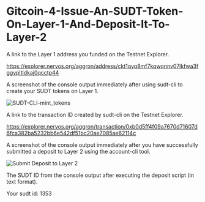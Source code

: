# Gitcoin-4-Issue-An-SUDT-Token-On-Layer-1-And-Deposit-It-To-Layer-2

A link to the Layer 1 address you funded on the Testnet Explorer.

https://explorer.nervos.org/aggron/address/ckt1qyq8mf7kqwqnnv07lkfwa3fggypltldkaj0qcctp44

A screenshot of the console output immediately after using sudt-cli to create your SUDT tokens on Layer 1.

![SUDT-CLI-mint_tokens](https://user-images.githubusercontent.com/6120288/128814186-65ac2678-f650-4261-a0aa-e5efdf3338d3.png)

A link to the transaction ID created by sudt-cli on the Testnet Explorer.

https://explorer.nervos.org/aggron/transaction/0xb0d5ff4f09a7670d71607d6fca382ba5232bb6e542df51bc20ae7085ae62114c

A screenshot of the console output immediately after you have successfully submitted a deposit to Layer 2 using the account-cli tool.

![Submit Deposit to Layer 2](https://user-images.githubusercontent.com/6120288/128815975-033e6a13-7edd-4c08-9054-90b2399dd08c.png)

The SUDT ID from the console output after executing the deposit script (in text format).

Your sudt id: 1353
